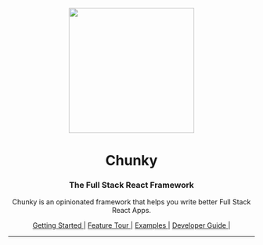 <p align="center"> <img src="https://raw.githubusercontent.com/fluidtrends/chunky/master/logo.gif" width="256px"> </p>
<h1 align="center"> Chunky </h1>
<h3 align="center"> The Full Stack React Framework </h3>
<p align="center"> Chunky is an opinionated framework that helps you write better Full Stack React Apps. </p>

<p align="center">
<a href="docs/start/README.md"> Getting Started </a> |
<a href="docs/features/README.md"> Feature Tour </a> |
<a href="docs/examples/README.md"> Examples </a> |
<a href="docs/guide/README.md"> Developer Guide </a> |
</p>

<hr/>

